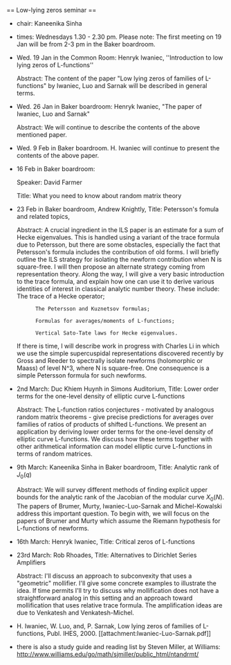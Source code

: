 == Low-lying zeros seminar ==

 * chair: Kaneenika Sinha
 * times: Wednesdays 1.30 - 2.30 pm.  Please note: The first meeting on 19 Jan will be from 2-3 pm in the Baker boardroom.
 * Wed. 19 Jan in the Common Room: Henryk Iwaniec, ''Introduction to low lying zeros of L-functions'' 
    
   Abstract: The content of the paper "Low lying zeros of families of L-functions" by Iwaniec, Luo and Sarnak will be described in general terms.

 * Wed. 26 Jan in Baker boardroom: Henryk Iwaniec, "The paper of Iwaniec, Luo and Sarnak"

   Abstract: We will continue to describe the contents of the above mentioned paper.

 * Wed. 9 Feb in Baker boardroom.  H. Iwaniec will continue to present the contents of the above paper. 

 * 16 Feb in Baker boardroom: 
   
   Speaker: David Farmer
   
   Title: What you need to know about random matrix theory

 * 23 Feb in Baker boardroom, Andrew Knightly, Title: Petersson's fomula and related topics,

   
    Abstract: A crucial ingredient in the ILS paper is an estimate for a sum of Hecke eigenvalues.  This is handled using a variant of the trace formula due to Petersson, but there are some obstacles, especially the fact that Petersson's formula includes the contribution of old forms.  I will briefly outline the ILS strategy for isolating the newform contribution when N is square-free.  I will then propose an alternate strategy coming from representation theory.  Along the way, I will give a very basic introduction to the trace formula, and explain how one can use it to derive various identities of interest in classical analytic number theory. These include:
             The trace of a Hecke operator;

             The Petersson and Kuznetsov formulas;
             
             Formulas for averages/moments of L-functions;

             Vertical Sato-Tate laws for Hecke eigenvalues.

    If there is time, I will describe work in progress with Charles Li in which we use the simple supercuspidal representations discovered recently by Gross and Reeder to spectrally isolate newforms (holomorphic or Maass) of level N^3, where N is square-free.  One consequence is a simple Petersson formula for such newforms.

 * 2nd March: Duc Khiem Huynh in Simons Auditorium, Title: Lower order terms for the one-level density of elliptic curve L-functions

   Abstract: The L-function ratios conjectures - motivated by analogous random matrix theorems - give precise predictions for averages over families
of ratios of products of shifted L-functions. We present an application by deriving lower order terms for the one-level density of elliptic curve L-functions. We discuss how these terms together with other arithmetical information can model elliptic curve L-functions in terms of random matrices.

 * 9th March: Kaneenika Sinha in Baker boardroom, Title: Analytic rank of $J_0(q)$ 

   Abstract: We will survey different methods of finding explicit upper bounds for the analytic rank of the Jacobian of the modular curve $X_0(N).$  The papers of Brumer, Murty, Iwaniec-Luo-Sarnak and Michel-Kowalski address this important question.  To begin with, we will focus on the papers of Brumer and Murty which assume the Riemann hypothesis for L-functions of newforms. 

 * 16th March: Henryk Iwaniec, Title: Critical zeros of L-functions

 * 23rd March: Rob Rhoades, Title: Alternatives to Dirichlet Series Amplifiers

   Abstract: I'll discuss an approach to subconvexity that uses a "geometric" mollifier.  I'll give some concrete examples to illustrate the idea. If time permits I'll try to discuss why mollification does not have a straightforward analog in this setting and an approach toward mollification that uses relative trace formula. The amplification ideas are due to Venkatesh and Venkatesh-Michel. 

 * H. Iwaniec, W. Luo, and, P. Sarnak, Low lying zeros of families of L-functions, Publ. IHES, 2000.
    [[attachment:Iwaniec-Luo-Sarnak.pdf]]
 * there is also a study guide and reading list by Steven Miller, at Williams: http://www.williams.edu/go/math/sjmiller/public_html/ntandrmt/
